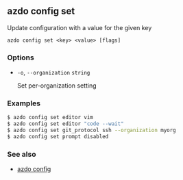 ## azdo config set
Update configuration with a value for the given key
```
azdo config set <key> <value> [flags]
```
### Options


* `-o`, `--organization` `string`

	Set per-organization setting


### Examples

```bash
$ azdo config set editor vim
$ azdo config set editor "code --wait"
$ azdo config set git_protocol ssh --organization myorg
$ azdo config set prompt disabled
```

### See also

* [azdo config](./azdo_config)
